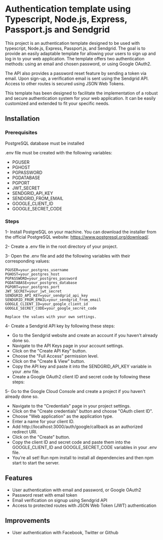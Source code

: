 
# Authentication template using Typescript, Node.js, Express, Passport.js and Sendgrid

This project is an authentication template designed to be used with typescript, Node.js, Express, Passport.js, and Sendgrid. The goal is to provide an easily adaptable template for allowing your users to sign up and log in to your web application. The template offers two authentication methods: using an email and chosen password, or using Google OAuth2.

The API also provides a password reset feature by sending a token via email. Upon sign-up, a verification email is sent using the Sendgrid API. Access to other routes is secured using JSON Web Tokens.

This template has been designed to facilitate the implementation of a robust and secure authentication system for your web application. It can be easily customized and extended to fit your specific needs.

## Installation

### Prerequisites
PostgreSQL database must be installed

.env file must be created with the following variables:

- PGUSER
- PGHOST
- PGPASSWORD
- PGDATABASE
- PGPORT
- JWT_SECRET
- SENDGRID_API_KEY
- SENDGRID_FROM_EMAIL
- GOOGLE_CLIENT_ID
- GOOGLE_SECRET_CODE

### Steps
1- Install PostgreSQL on your machine. You can download the installer from the official PostgreSQL website: https://www.postgresql.org/download/.

2- Create a .env file in the root directory of your project.

3- Open the .env file and add the following variables with their corresponding values:

```
PGUSER=your_postgres_username
PGHOST=your_postgres_host
PGPASSWORD=your_postgres_password
PGDATABASE=your_postgres_database
PGPORT=your_postgres_port
JWT_SECRET=your_jwt_secret
SENDGRID_API_KEY=your_sendgrid_api_key
SENDGRID_FROM_EMAIL=your_sendgrid_from_email
GOOGLE_CLIENT_ID=your_google_client_id
GOOGLE_SECRET_CODE=your_google_secret_code

Replace the values with your own settings.
```

4- Create a Sendgrid API key by following these steps:

- Go to the Sendgrid website and create an account if you haven't already done so.
- Navigate to the API Keys page in your account settings.
- Click on the "Create API Key" button.
- Choose the "Full Access" permission level.
- Click on the "Create & View" button.
- Copy the API key and paste it into the SENDGRID_API_KEY variable in your .env file.
- Create a Google OAuth2 client ID and secret code by following these steps:

5- Go to the Google Cloud Console and create a project if you haven't already done so.
- Navigate to the "Credentials" page in your project settings.
- Click on the "Create credentials" button and choose "OAuth client ID".
- Choose "Web application" as the application type.
- Enter a name for your client ID.
- Add http://localhost:3000/auth/google/callback as an authorized redirect URI.
- Click on the "Create" button.
- Copy the client ID and secret code and paste them into the GOOGLE_CLIENT_ID and GOOGLE_SECRET_CODE variables in your .env file.
- You're all set! Run npm install to install all dependencies and then npm start to start the server.
## Features

- User authentication with email and password, or Google OAuth2
- Password reset with email token
- Email verification on signup using Sendgrid API
- Access to protected routes with JSON Web Token (JWT) authentication
## Improvements

- User authentication with Facebook, Twitter or Github

